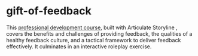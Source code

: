 # gift-of-feedback
This [professional development course]([url](https://codewordart.github.io/hello-world-storyline/)), built with Articulate Storyline , covers the benefits and challenges of providing feedback, the qualities of a healthy feedback culture, and a tactical framework to deliver feedback effectively. It culminates in an interactive roleplay exercise.
